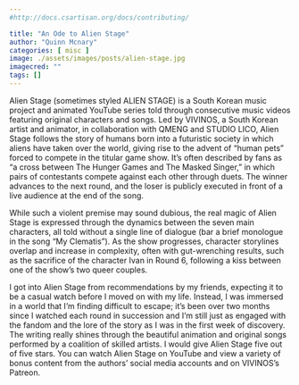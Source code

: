 ```yaml
---
#http://docs.csartisan.org/docs/contributing/

title: "An Ode to Alien Stage"
author: "Quinn Mcnary"
categories: [ misc ]
image: ./assets/images/posts/alien-stage.jpg
imagecred: ""
tags: []
---
```

Alien Stage (sometimes styled ALIEN STAGE) is a South Korean music project and animated YouTube series told through consecutive music videos featuring original characters and songs. Led by VIVINOS, a South Korean artist and animator, in collaboration with QMENG and STUDIO LICO, Alien Stage follows the story of humans born into a futuristic society in which aliens have taken over the world, giving rise to the advent of “human pets” forced to compete in the titular game show. It’s often described by fans as “a cross between The Hunger Games and The Masked Singer,” in which pairs of contestants compete against each other through duets. The winner advances to the next round, and the loser is publicly executed in front of a live audience at the end of the song.

While such a violent premise may sound dubious, the real magic of Alien Stage is expressed through the dynamics between the seven main characters, all told without a single line of dialogue (bar a brief monologue in the song “My Clematis”). As the show progresses, character storylines overlap and increase in complexity, often with gut-wrenching results, such as the sacrifice of the character Ivan in Round 6, following a kiss between one of the show’s two queer couples.

I got into Alien Stage from recommendations by my friends, expecting it to be a casual watch before I moved on with my life. Instead, I was immersed in a world that I’m finding difficult to escape; it’s been over two months since I watched each round in succession and I’m still just as engaged with the fandom and the lore of the story as I was in the first week of discovery. The writing really shines through the beautiful animation and original songs performed by a coalition of skilled artists. I would give Alien Stage five out of five stars. You can watch Alien Stage on YouTube and view a variety of bonus content from the authors’ social media accounts and on VIVINOS’s Patreon.